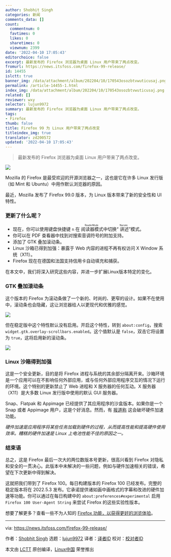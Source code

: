 ```yaml
---
author: Shobhit Singh
categories: 新闻
comments_data: []
count:
  commentnum: 0
  favtimes: 0
  likes: 0
  sharetimes: 0
  viewnum: 2399
date: '2022-04-10 17:05:43'
editorchoice: false
excerpt: 最新发布的 Firefox 浏览器为桌面 Linux 用户带来了两点改变。
fromurl: https://news.itsfoss.com/firefox-99-release/
id: 14455
islctt: true
banner_img: /data/attachment/album/202204/10/170543osozbtvwuticusaj.png
permalink: /article-14455-1.html
index_img: /data/attachment/album/202204/10/170543osozbtvwuticusaj.png.thumb.jpg
related: []
reviewer: wxy
selector: lujun9972
summary: 最新发布的 Firefox 浏览器为桌面 Linux 用户带来了两点改变。
tags:
- Firefox
thumb: false
title: Firefox 99 为 Linux 用户带来了两点改变
titleindex_img: true
translator: zd200572
updated: '2022-04-10 17:05:43'
---
```



> 
> 最新发布的 Firefox 浏览器为桌面 Linux 用户带来了两点改变。
> 
> 
> 


![](/data/attachment/album/202204/10/170543osozbtvwuticusaj.png)


Mozilla 的 Firefox 是最受欢迎的开源浏览器之一，这也是它在许多 Linux 发行版（如 Mint 和 Ubuntu）中用作默认浏览器的原因。


最近，Mozilla 发布了 Firefox 99.0 版本，为 Linux 版本带来了新的安全性和 UI 特性。


### 更新了什么呢？


* 现在，你可以使用键盘快捷键 `n` 在<ruby> 阅读器模式 <rt>  ReaderMode </rt></ruby>中切换“<ruby> 讲述 <rt>  Narrate </rt></ruby>”模式。
* 你可以在 PDF 查看器中找到对搜索音调符号的附加支持。
* 添加了 GTK 叠加滚动条。
* Linux 沙箱已得到加强：暴露于 Web 内容的进程不再有权访问 X Window 系统（X11）。
* Firefox 现在在德国和法国支持信用卡自动填充和捕获。


在本文中，我们将深入研究这些内容，并进一步扩展Linux版本特定的变化。


### GTK 叠加滚动条


这个版本的 Firefox 为滚动条做了一个新的、时尚的、更窄的设计。如果不在使用中，滚动条也会隐藏，这让浏览器给人以更现代和优雅的感觉。


![](/data/attachment/album/202204/10/170544nnl00tt7qjijijad.png)


但在稳定版中这个特性默认没有启用。开启这个特性，转到 `about:config`，搜索 `widget.gtk.overlay-scrollbars.enabled`。这个值默认是 `false`，双击它将设置为 `true`，这将启用新的滚动条。


![](/data/attachment/album/202204/10/170545aav8qb22nzq1pxka.png)


### Linux 沙箱得到加强


这是一个安全更新，目的是将 Firefox 进程与系统的其余部分隔离开来。沙箱环境是一个应用可以在不影响任何外部应用，或与任何外部应用程序交互的情况下运行的环境。这个特别的更新禁止了 Web 进程和 X 服务器的任何互动。X 服务器（X11）是大多数 Linux 发行版中使用的默认 GUI 服务器。


Snap、Flatpak 和 Appimage 已经提供了其应用程序的沙盒版本。如果你是一个 Snap 或者 Appimage 用户，这是个好消息。然而，有 [报道称](https://bbs.archlinux.org/viewtoindex_img.php?id=275415) 这会破坏硬件加速功能。


*硬件加速是应用程序将某些任务加载到硬件的过程，从而提高性能和提高硬件使用效率。糟糕的硬件加速是 Linux 上电池性能不佳的原因之一。*


### 结束语


总之，这是 Firefox 最后一次大的两位数版本号更新，很高兴看到 Firefox 对隐私和安全的一贯决心。此版本中未解决的一些问题，例如与硬件加速相关的错误，希望在下次更新中得到解决。


这就把我们带到了 Firefox 100。每日构建版本的 Firefox 100 已经发布。完整的稳定版本将在 2022.5.3 发布。它承诺提供诸如画中画格式的字幕和改进的硬件加速等功能。你可以通过在每日构建中的 `about:preferences#experimental` 启用 `Firefox 100 User-Agent String` 来尝试 Firefox 的这些实验性版本。


想要了解更多？查看一些不为人知的 [Firefox 功能，以获得更好的浏览体验](https://itsfoss.com/firefox-useful-features/)。




---


via: <https://news.itsfoss.com/firefox-99-release/>


作者：[Shobhit Singh](https://news.itsfoss.com/author/shobhit/) 选题：[lujun9972](https://github.com/lujun9972) 译者：[译者ID](https://github.com/zd200572) 校对：[校对者ID](https://github.com/%E6%A0%A1%E5%AF%B9%E8%80%85ID)


本文由 [LCTT](https://github.com/LCTT/TranslateProject) 原创编译，[Linux中国](https://linux.cn/) 荣誉推出